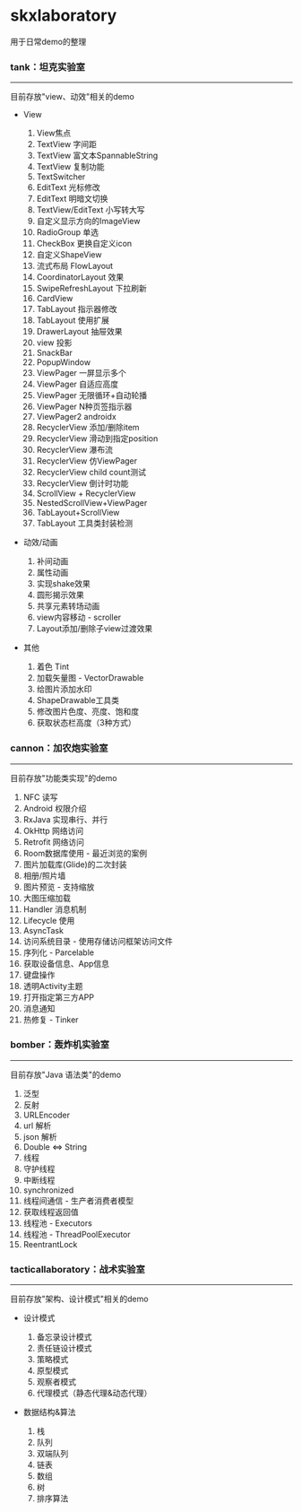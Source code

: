 # skxlaboratory

用于日常demo的整理

###  tank：坦克实验室
___

目前存放"view、动效"相关的demo
+ View
	1. View焦点
	2. TextView 字间距
	3. TextView 富文本SpannableString
	4. TextView 复制功能
	5. TextSwitcher
	6. EditText 光标修改
	7. EditText 明暗文切换
	8. TextView/EditText 小写转大写
	9. 自定义显示方向的ImageView
	10. RadioGroup 单选
	11. CheckBox 更换自定义icon
	12. 自定义ShapeView
	13. 流式布局 FlowLayout
	14. CoordinatorLayout 效果
	15. SwipeRefreshLayout 下拉刷新
	16. CardView
	17. TabLayout 指示器修改
	18. TabLayout 使用扩展
	19. DrawerLayout 抽屉效果
	20. view 投影
	21. SnackBar
	22. PopupWindow
	23. ViewPager 一屏显示多个
	24. ViewPager 自适应高度
	25. ViewPager 无限循环+自动轮播
	26. ViewPager N种页签指示器
	27. ViewPager2 androidx
	28. RecyclerView 添加/删除item
	29. RecyclerView 滑动到指定position
	30. RecyclerView 瀑布流
	31. RecyclerView 仿ViewPager
	32. RecyclerView child count测试
	33. RecyclerView 倒计时功能
	34. ScrollView + RecyclerView
	35. NestedScrollView+ViewPager
	36. TabLayout+ScrollView
	37. TabLayout 工具类封装检测
	
+ 动效/动画
	1. 补间动画
	2. 属性动画
	3. 实现shake效果
	4. 圆形揭示效果
	5. 共享元素转场动画
	6. view内容移动 - scroller
	7. Layout添加/删除子view过渡效果

+ 其他
	1. 着色 Tint
	2. 加载矢量图 - VectorDrawable
	3. 给图片添加水印
	4. ShapeDrawable工具类
	5. 修改图片色度、亮度、饱和度
	6. 获取状态栏高度（3种方式）
	

### cannon：加农炮实验室
_________

目前存放"功能类实现"的demo
1. NFC 读写
2. Android 权限介绍
3. RxJava 实现串行、并行
4. OkHttp 网络访问
5. Retrofit 网络访问
6. Room数据库使用 - 最近浏览的案例
7. 图片加载库(Glide)的二次封装
8. 相册/照片墙
9. 图片预览 - 支持缩放
10. 大图压缩加载 
11. Handler 消息机制
12. Lifecycle 使用
13. AsyncTask
14. 访问系统目录 - 使用存储访问框架访问文件
15. 序列化 - Parcelable
16. 获取设备信息、App信息
17. 键盘操作
18. 透明Activity主题
19. 打开指定第三方APP
20. 消息通知
21. 热修复 - Tinker


### bomber：轰炸机实验室
___

目前存放"Java 语法类"的demo

1. 泛型
2. 反射
3. URLEncoder
4. url 解析
5. json 解析
6. Double <=> String
7. 线程
8. 守护线程
9. 中断线程
10. synchronized
11. 线程间通信 - 生产者消费者模型
12. 获取线程返回值
13. 线程池 - Executors
14. 线程池 - ThreadPoolExecutor
15. ReentrantLock


### tacticallaboratory：战术实验室
-----
目前存放"架构、设计模式"相关的demo

+ 设计模式
	1. 备忘录设计模式
	2. 责任链设计模式
	3. 策略模式
	4. 原型模式
	5. 观察者模式
	6. 代理模式（静态代理&动态代理）
	
+ 数据结构&算法
	1. 栈
	2. 队列
	3. 双端队列
	4. 链表
	5. 数组
	6. 树
	7. 排序算法

